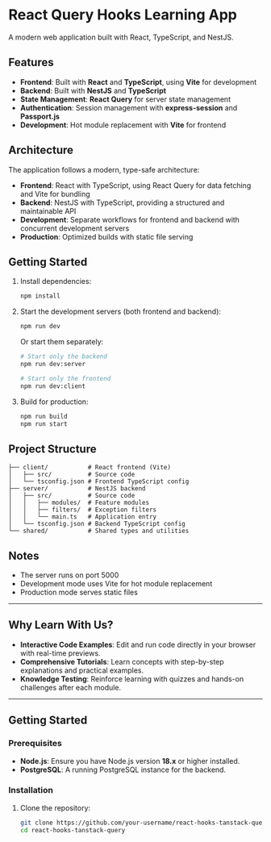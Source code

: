 # React Query Hooks Learning App

A modern web application built with React, TypeScript, and NestJS.

## Features

- **Frontend**: Built with **React** and **TypeScript**, using **Vite** for development
- **Backend**: Built with **NestJS** and **TypeScript**
- **State Management**: **React Query** for server state management
- **Authentication**: Session management with **express-session** and **Passport.js**
- **Development**: Hot module replacement with **Vite** for frontend

## Architecture

The application follows a modern, type-safe architecture:

- **Frontend**: React with TypeScript, using React Query for data fetching and Vite for bundling
- **Backend**: NestJS with TypeScript, providing a structured and maintainable API
- **Development**: Separate workflows for frontend and backend with concurrent development servers
- **Production**: Optimized builds with static file serving

## Getting Started

1. Install dependencies:

   ```bash
   npm install
   ```

2. Start the development servers (both frontend and backend):

   ```bash
   npm run dev
   ```

   Or start them separately:

   ```bash
   # Start only the backend
   npm run dev:server

   # Start only the frontend
   npm run dev:client
   ```

3. Build for production:
   ```bash
   npm run build
   npm run start
   ```

## Project Structure

```
├── client/           # React frontend (Vite)
│   ├── src/          # Source code
│   └── tsconfig.json # Frontend TypeScript config
├── server/           # NestJS backend
│   ├── src/          # Source code
│   │   ├── modules/  # Feature modules
│   │   ├── filters/  # Exception filters
│   │   └── main.ts   # Application entry
│   └── tsconfig.json # Backend TypeScript config
└── shared/           # Shared types and utilities
```

## Notes

- The server runs on port 5000
- Development mode uses Vite for hot module replacement
- Production mode serves static files

---

## Why Learn With Us?

- **Interactive Code Examples**: Edit and run code directly in your browser with real-time previews.
- **Comprehensive Tutorials**: Learn concepts with step-by-step explanations and practical examples.
- **Knowledge Testing**: Reinforce learning with quizzes and hands-on challenges after each module.

---

## Getting Started

### Prerequisites

- **Node.js**: Ensure you have Node.js version **18.x** or higher installed.
- **PostgreSQL**: A running PostgreSQL instance for the backend.

### Installation

1. Clone the repository:
   ```bash
   git clone https://github.com/your-username/react-hooks-tanstack-query.git
   cd react-hooks-tanstack-query
   ```
